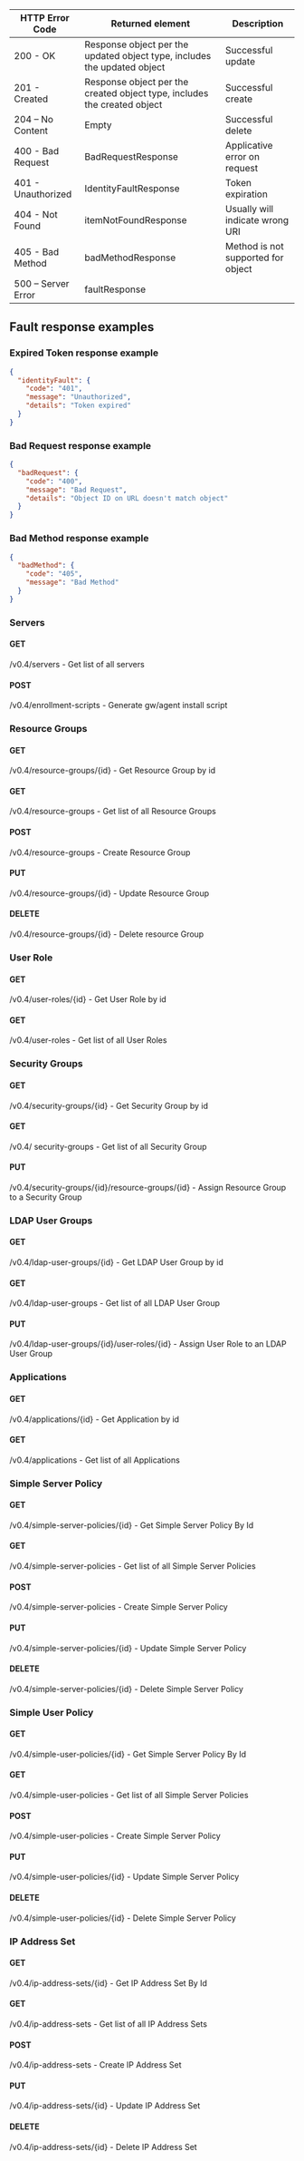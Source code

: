 |HTTP Error Code|Returned element|Description|
|---|---|---|
|200 - OK|Response object per the updated object type, includes the updated object|Successful update|
|201 - Created|Response object per the created object type, includes the created object|Successful create|
|204 – No Content|Empty|Successful delete|
|400 - Bad Request|BadRequestResponse|Applicative error on request|
|401 - Unauthorized|IdentityFaultResponse|Token expiration|
|404 - Not Found|itemNotFoundResponse|Usually will indicate wrong URI|
|405 - Bad Method|badMethodResponse|Method is not supported for object|
|500 – Server Error|faultResponse| |


## Fault response examples

### Expired Token response example
```json
{
  "identityFault": {
    "code": "401",
    "message": "Unauthorized",
    "details": "Token expired"
  }
}
```

### Bad Request response example
```json
{
  "badRequest": {
    "code": "400",
    "message": "Bad Request",
    "details": "Object ID on URL doesn't match object"
  }
}
```

### Bad Method response example
```json
{
  "badMethod": {
    "code": "405",
    "message": "Bad Method"
  }
}
```


### Servers
#### GET
/v0.4/servers - Get list of all servers
#### POST
/v0.4/enrollment-scripts - Generate gw/agent install script

### Resource Groups
#### GET
/v0.4/resource-groups/{id} - Get Resource Group by id
#### GET
/v0.4/resource-groups - Get list of all Resource Groups
#### POST
/v0.4/resource-groups - Create Resource Group

#### PUT
/v0.4/resource-groups/{id} - Update Resource Group

#### DELETE
/v0.4/resource-groups/{id} - Delete resource Group

### User Role
#### GET
/v0.4/user-roles/{id} - Get User Role by id
#### GET
/v0.4/user-roles - Get list of all User Roles

### Security Groups
#### GET
/v0.4/security-groups/{id} - Get Security Group by id
#### GET
/v0.4/ security-groups - Get list of all Security Group
#### PUT
/v0.4/security-groups/{id}/resource-groups/{id} - Assign Resource Group to a Security Group

### LDAP User Groups
#### GET
/v0.4/ldap-user-groups/{id} - Get LDAP User Group by id
#### GET
/v0.4/ldap-user-groups - Get list of all LDAP User Group
#### PUT
/v0.4/ldap-user-groups/{id}/user-roles/{id} - Assign User Role to an LDAP User Group

### Applications
#### GET
/v0.4/applications/{id} - Get Application by id
#### GET
/v0.4/applications - Get list of all Applications

### Simple Server Policy
#### GET
/v0.4/simple-server-policies/{id} - Get Simple Server Policy By Id
#### GET
/v0.4/simple-server-policies - Get list of all Simple Server Policies
#### POST
/v0.4/simple-server-policies - Create Simple Server Policy
#### PUT
/v0.4/simple-server-policies/{id} - Update Simple Server Policy
#### DELETE
/v0.4/simple-server-policies/{id} - Delete Simple Server Policy

### Simple User Policy
#### GET
/v0.4/simple-user-policies/{id} - Get Simple Server Policy By Id
#### GET
/v0.4/simple-user-policies - Get list of all Simple Server Policies
#### POST
/v0.4/simple-user-policies - Create Simple Server Policy
#### PUT
/v0.4/simple-user-policies/{id} - Update Simple Server Policy
#### DELETE
/v0.4/simple-user-policies/{id} - Delete Simple Server Policy

### IP Address Set
#### GET
/v0.4/ip-address-sets/{id} - Get IP Address Set By Id
#### GET
/v0.4/ip-address-sets - Get list of all IP Address Sets
#### POST
/v0.4/ip-address-sets - Create IP Address Set
#### PUT
/v0.4/ip-address-sets/{id} - Update IP Address Set
#### DELETE
/v0.4/ip-address-sets/{id} - Delete IP Address Set